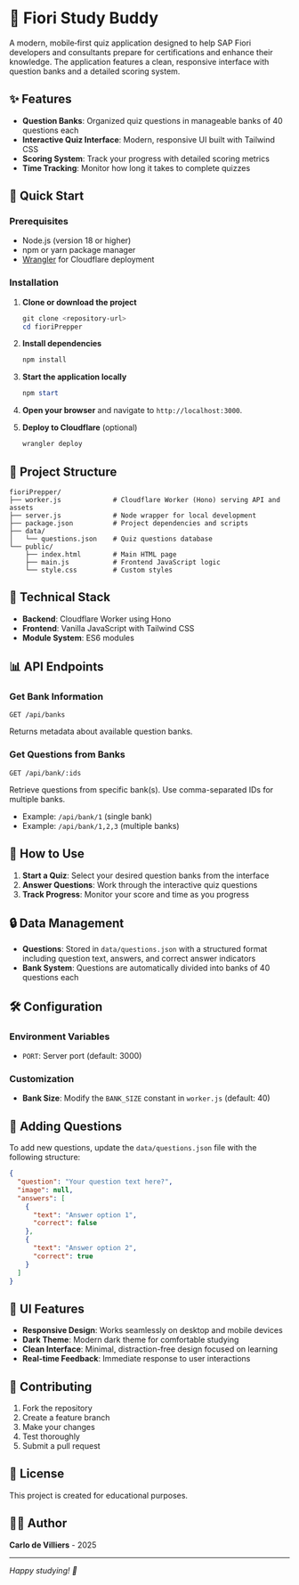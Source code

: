 # 🏅 Fiori Study Buddy

A modern, mobile‑first quiz application designed to help SAP Fiori developers and consultants prepare for certifications and enhance their knowledge. The application features a clean, responsive interface with question banks and a detailed scoring system.

## ✨ Features

- **Question Banks**: Organized quiz questions in manageable banks of 40 questions each
- **Interactive Quiz Interface**: Modern, responsive UI built with Tailwind CSS
- **Scoring System**: Track your progress with detailed scoring metrics
- **Time Tracking**: Monitor how long it takes to complete quizzes

## 🚀 Quick Start

### Prerequisites

- Node.js (version 18 or higher)
- npm or yarn package manager
- [Wrangler](https://developers.cloudflare.com/workers/wrangler/install-and-update/) for Cloudflare deployment

### Installation

1. **Clone or download the project**
   ```powershell
   git clone <repository-url>
   cd fioriPrepper
   ```

2. **Install dependencies**
   ```powershell
   npm install
   ```

3. **Start the application locally**
   ```powershell
   npm start
   ```

4. **Open your browser** and navigate to `http://localhost:3000`.

5. **Deploy to Cloudflare** (optional)
   ```powershell
   wrangler deploy
   ```

## 📁 Project Structure

```
fioriPrepper/
├── worker.js             # Cloudflare Worker (Hono) serving API and assets
├── server.js             # Node wrapper for local development
├── package.json          # Project dependencies and scripts
├── data/
│   └── questions.json    # Quiz questions database
└── public/
    ├── index.html        # Main HTML page
    ├── main.js           # Frontend JavaScript logic
    └── style.css         # Custom styles
```

## 🔧 Technical Stack

- **Backend**: Cloudflare Worker using Hono
- **Frontend**: Vanilla JavaScript with Tailwind CSS
- **Module System**: ES6 modules

## 📊 API Endpoints

### Get Bank Information
```
GET /api/banks
```
Returns metadata about available question banks.

### Get Questions from Banks
```
GET /api/bank/:ids
```
Retrieve questions from specific bank(s). Use comma-separated IDs for multiple banks.
- Example: `/api/bank/1` (single bank)
- Example: `/api/bank/1,2,3` (multiple banks)


## 🎯 How to Use

1. **Start a Quiz**: Select your desired question banks from the interface
2. **Answer Questions**: Work through the interactive quiz questions
3. **Track Progress**: Monitor your score and time as you progress

## 🔒 Data Management

- **Questions**: Stored in `data/questions.json` with a structured format including question text, answers, and correct answer indicators
- **Bank System**: Questions are automatically divided into banks of 40 questions each

## 🛠️ Configuration

### Environment Variables

- `PORT`: Server port (default: 3000)

### Customization

- **Bank Size**: Modify the `BANK_SIZE` constant in `worker.js` (default: 40)

## 📝 Adding Questions

To add new questions, update the `data/questions.json` file with the following structure:

```json
{
  "question": "Your question text here?",
  "image": null,
  "answers": [
    {
      "text": "Answer option 1",
      "correct": false
    },
    {
      "text": "Answer option 2",
      "correct": true
    }
  ]
}
```

## 🎨 UI Features

- **Responsive Design**: Works seamlessly on desktop and mobile devices
- **Dark Theme**: Modern dark theme for comfortable studying
- **Clean Interface**: Minimal, distraction-free design focused on learning
- **Real-time Feedback**: Immediate response to user interactions

## 🤝 Contributing

1. Fork the repository
2. Create a feature branch
3. Make your changes
4. Test thoroughly
5. Submit a pull request

## 📄 License

This project is created for educational purposes.

## 👨‍💻 Author

**Carlo de Villiers** - 2025

---

*Happy studying! 🚀*
